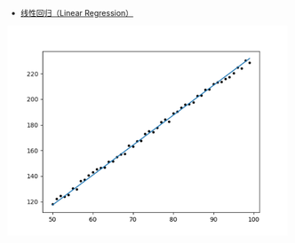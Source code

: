 - [线性回归（Linear Regression）](http://www.wuyueqiu.top/2018/09/27/linear-regression/)

![](https://github.com/hf136/models/raw/master/docs/images/lr-res.png)
